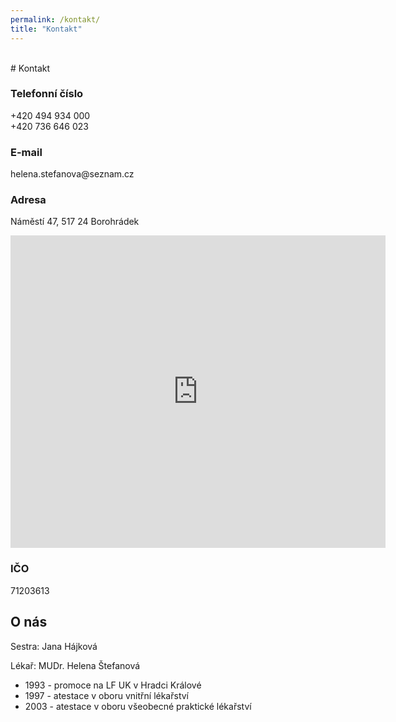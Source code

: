 ```yaml
---
permalink: /kontakt/
title: "Kontakt"
---
```

<head>
  <link rel="shortcut icon" type="image/x-icon" href="favicon.ico">
  <style type="text/css">
   #my-br {
       opacity: 0;
    }
   a, a:hover, a:focus, a:active, a:link, a:visited {
        color: inherit;
        text-decoration: none; 
    }
    #mapouter{
        overflow: hidden;
        padding-bottom: 56.25%;
        position: relative;
        height: 0;
    }
    #mapouter iframe{
        left: 0;
        top: 0;
        height: 100%;
        width: 100%;
        position: absolute;
    }   
  </style>
</head>

<div id="my-br">spacer</div>
# Kontakt

### Telefonní číslo
<a href="tel:+420-494-934-000">+420 494 934 000</a><br>
<a href="tel:+420-736-646-023">+420 736 646 023</a>

### E-mail
<a href="mailto:helena.stefanova@seznam.cz">helena.stefanova@seznam.cz</a>

### Adresa
Náměstí 47, 517 24 Borohrádek

<div class="mapouter"><div class="gmap_canvas"><iframe width="600" height="500" id="gmap_canvas" src="https://maps.google.com/maps?q=N%C3%A1m%C4%9Bst%C3%AD%2047,%20517%2024%20Borohr%C3%A1dek&t=&z=19&ie=UTF8&iwloc=&output=embed" frameborder="0" scrolling="no" marginheight="0" marginwidth="0"></iframe><a href="https://123movies-to.org"></a><br><style>.mapouter{position:relative;text-align:right;height:500px;width:600px;}</style><style>.gmap_canvas {overflow:hidden;background:none!important;height:500px;width:600px;}</style></div></div>

### IČO
71203613

## O nás
Sestra: Jana Hájková

Lékař: MUDr. Helena Štefanová

- 1993 - promoce na LF UK v Hradci Králové
- 1997 - atestace v oboru vnitřní lékařství
- 2003 - atestace v oboru všeobecné praktické lékařství 